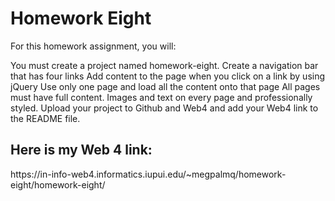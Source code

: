 <h1>Homework Eight</h1>
For this homework assignment, you will:

You must create a project named homework-eight.
Create a navigation bar that has four links 
Add content to the page when you click on a link by using jQuery
Use only one page and load all the content onto that page 
All pages must have full content. Images and text on every page and professionally styled.
Upload your project to Github and Web4 and add your Web4 link to the README file.

<h2>Here is my Web 4 link:</h2>
https://in-info-web4.informatics.iupui.edu/~megpalmq/homework-eight/homework-eight/
